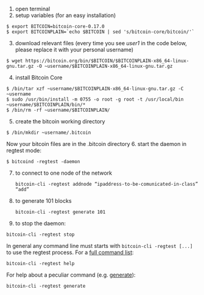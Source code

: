 1. open terminal
2. setup variables (for an easy installation)
  ```
  $ export BITCOIN=bitcoin-core-0.17.0
  $ export BITCOINPLAIN=`echo $BITCOIN | sed 's/bitcoin-core/bitcoin/'`
  ```
3. download relevant files (every time you see _user1_ in the code below, please replace it with your personal username)
  ```
  $ wget https://bitcoin.org/bin/$BITCOIN/$BITCOINPLAIN-x86_64-linux-gnu.tar.gz -O ~username/$BITCOINPLAIN-x86_64-linux-gnu.tar.gz
  ```
4. install Bitcoin Core
  ```
  $ /bin/tar xzf ~username/$BITCOINPLAIN-x86_64-linux-gnu.tar.gz -C ~username
  $ sudo /usr/bin/install -m 0755 -o root -g root -t /usr/local/bin ~username/$BITCOINPLAIN/bin/*
  $ /bin/rm -rf ~username/$BITCOINPLAIN/
  ```
5. create the bitcoin working directory
  ```
  $ /bin/mkdir ~username/.bitcoin
  ```
  Now your bitcoin files are in the .bitcoin directory
6. start the daemon in regtest mode:
  ```
  $ bitcoind -regtest -daemon
  ```
7. to connect to one node of the network  
   ```
   bitcoin-cli -regtest addnode “ipaddress-to-be-comunicated-in-class” “add”
   ```
8. to generate 101 blocks  
   ```
   bitcoin-cli -regtest generate 101
   ```
9. to stop the daemon:
  ```
  bitcoin-cli -regtest stop
  ```

In general any command line must starts with `bitcoin-cli -regtest [...]` to use the regtest process. For a [full command list](https://bitcoincore.org/en/doc/0.17.0/):
   ```
   bitcoin-cli -regtest help
   ```

For help about a peculiar command (e.g. [generate](https://bitcoincore.org/en/doc/0.17.0/rpc/generating/generate/)):
   ```
   bitcoin-cli -regtest generate
   ```

